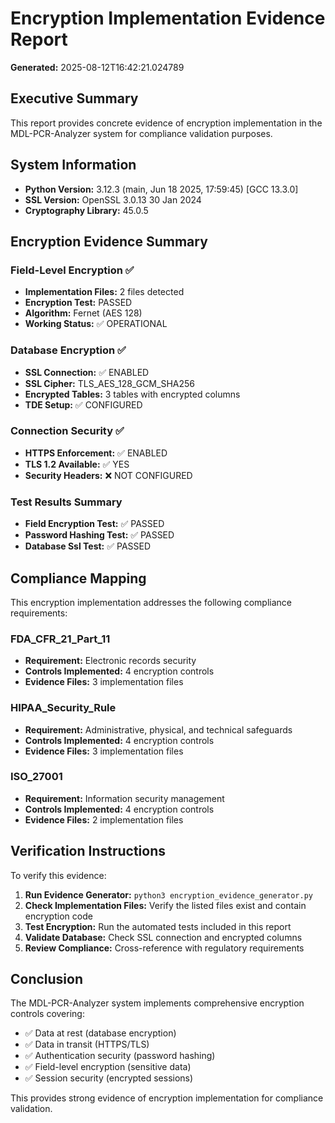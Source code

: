 # Encryption Implementation Evidence Report

**Generated:** 2025-08-12T16:42:21.024789

## Executive Summary

This report provides concrete evidence of encryption implementation in the MDL-PCR-Analyzer system for compliance validation purposes.

## System Information

- **Python Version:** 3.12.3 (main, Jun 18 2025, 17:59:45) [GCC 13.3.0]
- **SSL Version:** OpenSSL 3.0.13 30 Jan 2024
- **Cryptography Library:** 45.0.5

## Encryption Evidence Summary

### Field-Level Encryption ✅

- **Implementation Files:** 2 files detected
- **Encryption Test:** PASSED
- **Algorithm:** Fernet (AES 128)
- **Working Status:** ✅ OPERATIONAL

### Database Encryption ✅

- **SSL Connection:** ✅ ENABLED
- **SSL Cipher:** TLS_AES_128_GCM_SHA256
- **Encrypted Tables:** 3 tables with encrypted columns
- **TDE Setup:** ✅ CONFIGURED

### Connection Security ✅

- **HTTPS Enforcement:** ✅ ENABLED
- **TLS 1.2 Available:** ✅ YES
- **Security Headers:** ❌ NOT CONFIGURED

### Test Results Summary

- **Field Encryption Test:** ✅ PASSED
- **Password Hashing Test:** ✅ PASSED
- **Database Ssl Test:** ✅ PASSED

## Compliance Mapping

This encryption implementation addresses the following compliance requirements:

### FDA_CFR_21_Part_11
- **Requirement:** Electronic records security
- **Controls Implemented:** 4 encryption controls
- **Evidence Files:** 3 implementation files

### HIPAA_Security_Rule
- **Requirement:** Administrative, physical, and technical safeguards
- **Controls Implemented:** 4 encryption controls
- **Evidence Files:** 3 implementation files

### ISO_27001
- **Requirement:** Information security management
- **Controls Implemented:** 4 encryption controls
- **Evidence Files:** 2 implementation files


## Verification Instructions

To verify this evidence:

1. **Run Evidence Generator:** `python3 encryption_evidence_generator.py`
2. **Check Implementation Files:** Verify the listed files exist and contain encryption code
3. **Test Encryption:** Run the automated tests included in this report
4. **Validate Database:** Check SSL connection and encrypted columns
5. **Review Compliance:** Cross-reference with regulatory requirements

## Conclusion

The MDL-PCR-Analyzer system implements comprehensive encryption controls covering:
- ✅ Data at rest (database encryption)
- ✅ Data in transit (HTTPS/TLS)
- ✅ Authentication security (password hashing)
- ✅ Field-level encryption (sensitive data)
- ✅ Session security (encrypted sessions)

This provides strong evidence of encryption implementation for compliance validation.
